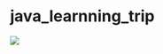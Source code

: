 # java_learnning_trip

![](https://raw.githubusercontent.com/lirawx/java_learnning_trip/master/SSM.png)
